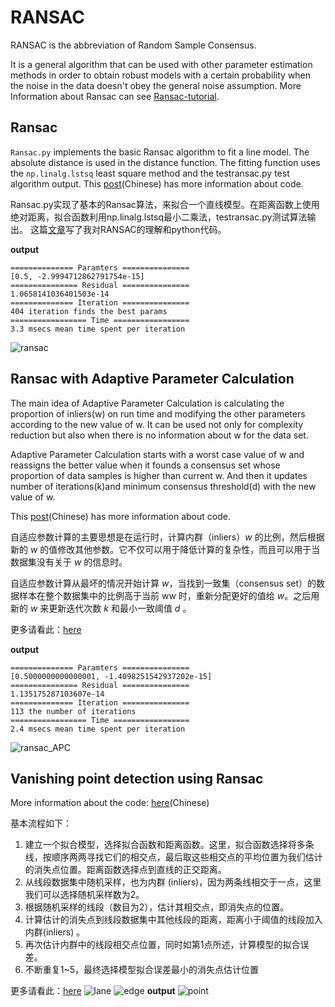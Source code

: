 # RANSAC
RANSAC is the abbreviation of Random Sample Consensus. 

It is a general algorithm that can be used with other parameter estimation methods in order to obtain robust models with a certain probability when the noise in the data doesn't obey the general noise assumption.
More Information about Ransac can see [Ransac-tutorial][1].

## Ransac
`Ransac.py` implements the basic Ransac algorithm to fit a line model. The absolute distance is used in the distance function. The fitting function uses the `np.linalg.lstsq` least square method and the testransac.py test algorithm output.
This [post][2](Chinese) has more information about code.

Ransac.py实现了基本的Ransac算法，来拟合一个直线模型。在距离函数上使用绝对距离，拟合函数利用np.linalg.lstsq最小二乘法，testransac.py测试算法输出。
这篇[文章][3]写了我对RANSAC的理解和python代码。

**output**

    ============== Paramters ===============  
    [0.5, -2.9994712862791754e-15]
    =============== Residual ===============
    1.0658141036401503e-14
    ============== Iteration ===============  
    404 iteration finds the best params
    ================= Time =================
    3.3 msecs mean time spent per iteration

![ransac][4]

## Ransac with Adaptive Parameter Calculation
The main idea of Adaptive Parameter Calculation is calculating the proportion of inliers(w) on run time and modifying the other parameters according to the new value of w. It can be used not only for complexity reduction but also when there is no information about w for the data set.

Adaptive Parameter Calculation starts with a worst case value of w and reassigns the better value when it founds a consensus set whose proportion of data samples is higher than current w. And then it updates number of iterations(k)and minimum consensus threshold(d) with the new
value of w.

This [post][5](Chinese) has more information about code.

自适应参数计算的主要思想是在运行时，计算内群（inliers）$w$ 的比例，然后根据新的 $w$ 的值修改其他参数。它不仅可以用于降低计算的复杂性，而且可以用于当数据集没有关于 $w$ 的信息时。

自适应参数计算从最坏的情况开始计算 $w$，当找到一致集（consensus set）的数据样本在整个数据集中的比例高于当前 ww 时，重新分配更好的值给 $w$。之后用新的 $w$ 来更新迭代次数 $k$ 和最小一致阈值 $d$ 。

更多请看此：[here][6]

**output**

    ============== Paramters =============== 
    [0.5000000000000001, -1.4098251542937202e-15]
    =============== Residual ===============
    1.135175287103607e-14
    ============== Iteration ===============  
    113 the number of iterations
    ================= Time =================
    2.4 msecs mean time spent per iteration

![ransac_APC][7]

## Vanishing point detection using Ransac
More information about the code: [here][8](Chinese)

基本流程如下：

 1. 建立一个拟合模型，选择拟合函数和距离函数。这里，拟合函数选择将多条线，按顺序两两寻找它们的相交点，最后取这些相交点的平均位置为我们估计的消失点位置。距离函数选择点到直线的正交距离。
 2. 从线段数据集中随机采样，也为内群 (inliers)，因为两条线相交于一点，这里我们可以选择随机采样数为2。
 3. 根据随机采样的线段（数目为2），估计其相交点，即消失点的位置。 
 4. 计算估计的消失点到线段数据集中其他线段的距离，距离小于阈值的线段加入内群(inliers) 。
 5. 再次估计内群中的线段相交点位置，同时如第1点所述，计算模型的拟合误差。
 6. 不断重复1~5，最终选择模型拟合误差最小的消失点估计位置

更多请看此：[here][9]
![lane][10]
![edge][11]
 **output**
 ![point][12]


  [1]: http://www.math-info.univ-paris5.fr/~lomn/Cours/CV/SeqVideo/Material/RANSAC-tutorial.pdf
  [2]: https://sikasjc.github.io/2018/04/21/Ransac/
  [3]: https://sikasjc.github.io/2018/04/21/Ransac/
  [4]: https://i.postimg.cc/3RN3h91t/92143570.png
  [5]: https://sikasjc.github.io/2018/05/04/APC_ransac/
  [6]: https://sikasjc.github.io/2018/05/04/APC_ransac/
  [7]: https://i.postimg.cc/Jh6Gjsdd/67603747.png
  [8]: https://sikasjc.github.io/2018/04/27/vanishing_point/
  [9]: https://sikasjc.github.io/2018/04/27/vanishing_point/
  [10]: https://i.postimg.cc/9Q2R2571/30300732.png
  [11]: https://i.postimg.cc/rstc0mvW/24445890.png
  [12]: https://i.postimg.cc/NLqt1tcn/53704287.png
